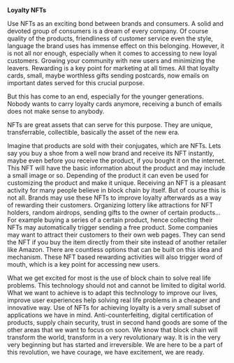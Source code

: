 **Loyalty NFTs**

Use NFTs as an exciting bond between brands and consumers.
A solid and devoted group of consumers is a dream of every company.
Of course quality of the products, friendliness of customer service even the style, language the brand uses has immense effect on this belonging.
However, it is not all nor enough, especially when it comes to accessing to new loyal customers. Growing your community with new users and minimizing the leavers.
Rewarding is a key point for marketing at all times. All that loyalty cards, small, maybe worthless gifts sending postcards, now emails on important dates served for this crucial purpose.

But this has come to an end, especially for the younger generations. Nobody wants to carry loyalty cards anymore, receiving a bunch of emails does not make sense to anybody.

NFTs are great assets that can serve for this purpose. They are unique, transferrable, collectible, basically the asset of the new era. 

Imagine that products are sold with their conjugates, which are NFTs.
Lets say you buy a shoe from a well now brand and receive its NFT instantly, maybe even before you receive the product, if you bought it on the internet.
This NFT will have the basic information about the product and may include a small image or so. Depending of the product it can even be used for customizing the product and make it unique. 
Receiving an NFT is a pleasant activity for many people believe in block chain by itself. But of course this is not all.
Brands may use these NFTs to improve loyalty afterwards as a way of rewarding their customers.
Organizing lottery like attractions for NFT holders, random airdrops, sending gifts to the owner of certain products... For example buying a series of a certain product, hence collecting their NFTs may automatically trigger sending a free product.
Some companies may want to attract their customers to their own web pages. They can send the NFT if you buy the item directly from their site instead of another retailer like Amazon.
There are countless options that can be built on this idea and mechanism.
These NFT based rewarding activities will also trigger word of mouth, which is a key point for accessing new users.

What we get excited for most is the use of block chain to solve real life problems. This technology should not and cannot be limited to digital world. 
What we want to achieve is to adapt this technology to improve our lives, improve user experiences help solving real life problems in a cheaper and innovative way.
Use of NFTs for achieving loyalty is a very small subset of applications we have in mind.
Anti-counterfeiting, digital certification of products, supply chain security, trust in second hand goods are some of the other areas that we want to focus on soon.
We know that block chain will transform the world, transform in a very revolutionary way. It is in the very very beginning but has started and irreversible.
We are here to be a part of this revolution, we have courage, we have excitement, we are ready.
